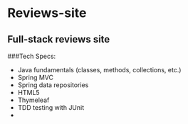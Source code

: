 # Reviews-site
## Full-stack reviews site
###Tech Specs:
<ul>
  <li>Java fundamentals (classes, methods, collections, etc.)</li>
  <li>Spring MVC</li>
  <li>Spring data repositories</li>
  <li>HTML5</li>
  <li>Thymeleaf</li>
  <li>TDD testing with JUnit<li>
 </ul>
 
 
